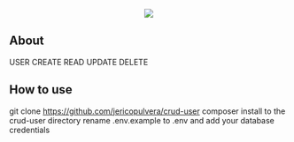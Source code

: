 <p align="center"><img src="https://jericopulvera.com/assets/git/img/eco-logo.jpg"></p>

## About

USER CREATE READ UPDATE DELETE

## How to use

git clone https://github.com/jericopulvera/crud-user
composer install to the crud-user directory
rename .env.example to .env and add your database credentials